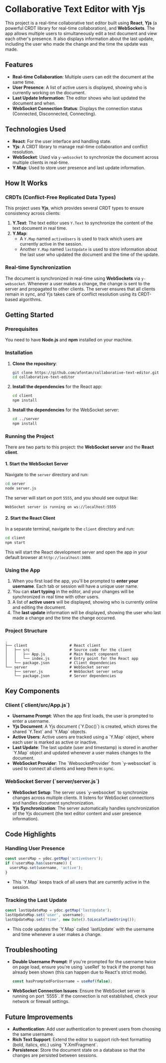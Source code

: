 # Collaborative Text Editor with Yjs

This project is a real-time collaborative text editor built using **React**, **Yjs** (a powerful CRDT library for real-time collaboration), and **WebSockets**. The app allows multiple users to simultaneously edit a text document and view each other's presence. It also displays information about the last update, including the user who made the change and the time the update was made.

## Features

- **Real-time Collaboration**: Multiple users can edit the document at the same time.
- **User Presence**: A list of active users is displayed, showing who is currently working on the document.
- **Last Update Information**: The editor shows who last updated the document and when.
- **WebSocket Connection Status**: Displays the connection status (Connected, Disconnected, Connecting).

## Technologies Used

- **React**: For the user interface and handling state.
- **Yjs**: A CRDT library to manage real-time collaboration and conflict resolution.
- **WebSocket**: Used via `y-websocket` to synchronize the document across multiple clients in real-time.
- **Y.Map**: Used to store user presence and last update information.

## How It Works

### CRDTs (Conflict-Free Replicated Data Types)

This project uses **Yjs**, which provides several CRDT types to ensure consistency across clients:

1. **Y.Text**: The text editor uses `Y.Text` to synchronize the content of the text document in real time.
2. **Y.Map**: 
   - A `Y.Map` named `activeUsers` is used to track which users are currently active in the session.
   - Another `Y.Map` named `lastUpdate` is used to store information about the last user who updated the document and the time of the update.

### Real-time Synchronization

The document is synchronized in real-time using **WebSockets** via `y-websocket`. Whenever a user makes a change, the change is sent to the server and propagated to other clients. The server ensures that all clients remain in sync, and Yjs takes care of conflict resolution using its CRDT-based algorithms.

## Getting Started

### Prerequisites

You need to have **Node.js** and **npm** installed on your machine.

### Installation

1. **Clone the repository**:
   ```bash
   git clone https://github.com/afontan/collaborative-text-editor.git
   cd collaborative-text-editor
   ```

2. **Install the dependencies** for the React app:
   ```bash
   cd client
   npm install
   ```

3. **Install the dependencies** for the WebSocket server:
   ```bash
   cd ../server
   npm install
   ```

### Running the Project

There are two parts to this project: the **WebSocket server** and the **React client**.

#### 1. Start the WebSocket Server

Navigate to the `server` directory and run:

```bash
cd server
node server.js
```

The server will start on port `5555`, and you should see output like:

```
WebSocket server is running on ws://localhost:5555
```

#### 2. Start the React Client

In a separate terminal, navigate to the `client` directory and run:

```bash
cd client
npm start
```

This will start the React development server and open the app in your default browser at `http://localhost:3000`.

### Using the App

1. When you first load the app, you'll be prompted to **enter your username**. Each tab or session will have a unique user name.
2. You can **start typing** in the editor, and your changes will be synchronized in real time with other users.
3. A list of **active users** will be displayed, showing who is currently online and editing the document.
4. The **last update** information will be displayed, showing the user who last made a change and the time the change occurred.

### Project Structure

```
.
├── client                   # React client
│   ├── src                  # Source code for the client
│   │   ├── App.js           # Main React component
│   │   └── index.js         # Entry point for the React app
│   └── package.json         # Client dependencies
└── server                   # WebSocket server
    ├── server.js            # WebSocket server setup
    └── package.json         # Server dependencies
```

## Key Components

### Client (\`client/src/App.js\`)

- **Username Prompt**: When the app first loads, the user is prompted to enter a username.
- **Yjs Document**: A Yjs document (\`Y.Doc()\`) is created, which stores the shared \`Y.Text\` and \`Y.Map\` objects.
- **Active Users**: Active users are tracked using a \`Y.Map\` object, where each user is marked as active or inactive.
- **Last Update**: The last update (user and timestamp) is stored in another \`Y.Map\` object and updated whenever a user makes changes to the document.
- **WebSocket Provider**: The \`WebsocketProvider\` from \`y-websocket\` is used to connect all clients and keep them in sync.

### WebSocket Server (\`server/server.js\`)

- **WebSocket Setup**: The server uses \`y-websocket\` to synchronize changes across multiple clients. It listens for WebSocket connections and handles document synchronization.
- **Yjs Synchronization**: The server automatically handles synchronization of the Yjs document (the text editor content and user presence information).

## Code Highlights

### Handling User Presence

```javascript
const usersMap = ydoc.getMap('activeUsers');
if (!usersMap.has(username)) {
  usersMap.set(username, 'active');
}
```
- This \`Y.Map\` keeps track of all users that are currently active in the session.

### Tracking the Last Update

```javascript
const lastUpdateMap = ydoc.getMap('lastUpdate');
lastUpdateMap.set('user', username);
lastUpdateMap.set('time', new Date().toLocaleTimeString());
```
- This code updates the \`Y.Map\` called \`lastUpdate\` with the username and time whenever a user makes a change.

## Troubleshooting

- **Double Username Prompt**: If you're prompted for the username twice on page load, ensure you're using \`useRef\` to track if the prompt has already been shown (this can happen due to React's strict mode).
  
  ```javascript
  const hasPromptedForUsername = useRef(false);
  ```

- **WebSocket Connection Issues**: Ensure the WebSocket server is running on port \`5555\`. If the connection is not established, check your network or firewall settings.

## Future Improvements

- **Authentication**: Add user authentication to prevent users from choosing the same username.
- **Rich Text Support**: Extend the editor to support rich-text formatting (bold, italics, etc.) using \`Y.XmlFragment\`.
- **Persistence**: Store the document state on a database so that the changes are persisted between sessions.
